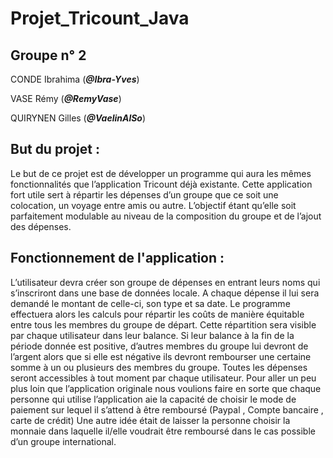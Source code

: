 # Projet_Tricount_Java

## Groupe n° 2

CONDE Ibrahima   (_**@Ibra-Yves**_)

VASE Rémy	 (_**@RemyVase**_)

QUIRYNEN Gilles  (_**@VaelinAlSo**_)


## But du projet :

Le but de ce projet est de développer un programme qui aura les mêmes fonctionnalités que
l’application Tricount déjà existante. Cette application fort utile sert à répartir les dépenses d’un
groupe que ce soit une colocation, un voyage entre amis ou autre. L’objectif étant qu’elle soit
parfaitement modulable au niveau de la composition du groupe et de l’ajout des dépenses.


## Fonctionnement de l'application :

L’utilisateur devra créer son groupe de dépenses en entrant leurs noms qui s’inscriront dans une
base de données locale. A chaque dépense il lui sera demandé le montant de celle-ci, son type et
sa date.
Le programme effectuera alors les calculs pour répartir les coûts de manière équitable entre tous les
membres du groupe de départ. Cette répartition sera visible par chaque utilisateur dans leur balance.
Si leur balance à la fin de la période donnée est positive, d’autres membres du groupe lui devront
de l’argent alors que si elle est négative ils devront rembourser une certaine somme à un ou
plusieurs des membres du groupe.
Toutes les dépenses seront accessibles à tout moment par chaque utilisateur.
Pour aller un peu plus loin que l’application originale nous voulions faire en sorte que chaque
personne qui utilise l’application aie la capacité de choisir le mode de paiement sur lequel il s’attend
à être remboursé (Paypal , Compte bancaire , carte de crédit)
Une autre idée était de laisser la personne choisir la monnaie dans laquelle il/elle voudrait être
remboursé dans le cas possible d’un groupe international.

